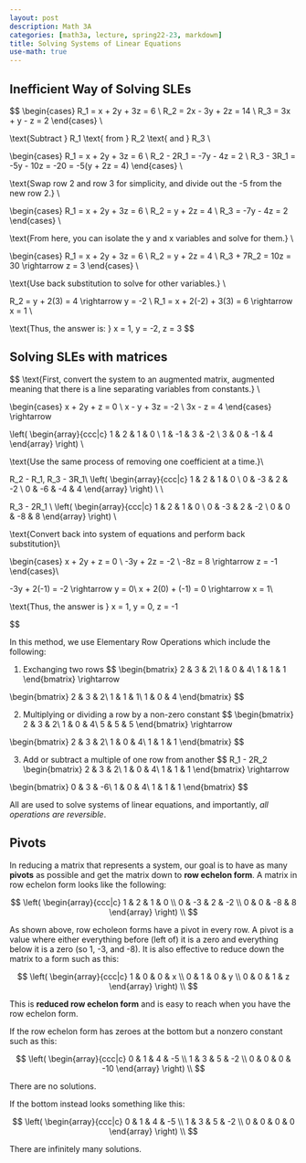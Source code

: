 ```yaml
---
layout: post
description: Math 3A
categories: [math3a, lecture, spring22-23, markdown]
title: Solving Systems of Linear Equations
use-math: true
---
```


## Inefficient Way of Solving SLEs

$$
\begin{cases}
R_1 = x + 2y + 3z = 6 \\
R_2 = 2x - 3y + 2z = 14 \\
R_3 = 3x + y - z = 2
\end{cases} \\

\text{Subtract } R_1 \text{ from } R_2 \text{ and } R_3 \\

\begin{cases}
R_1 = x + 2y + 3z = 6 \\
R_2 - 2R_1 = -7y - 4z = 2 \\
R_3 - 3R_1 = -5y - 10z = -20 = -5(y + 2z = 4)
\end{cases} \\

\text{Swap row 2 and row 3 for simplicity, and divide out the -5 from the new row 2.} \\

\begin{cases}
R_1 = x + 2y + 3z = 6 \\
R_2 = y + 2z = 4 \\
R_3 = -7y - 4z = 2
\end{cases} \\

\text{From here, you can isolate the y and x variables and solve for them.} \\

\begin{cases}
R_1 = x + 2y + 3z = 6 \\
R_2 = y + 2z = 4 \\
R_3 + 7R_2 = 10z = 30 \rightarrow z = 3
\end{cases} \\

\text{Use back substitution to solve for other variables.} \\

R_2 = y + 2(3) = 4 \rightarrow y = -2 \\
R_1 = x + 2(-2) + 3(3) = 6 \rightarrow x = 1 \\

\text{Thus, the answer is: } x = 1, y = -2, z = 3
$$

## Solving SLEs with matrices

$$
\text{First, convert the system to an augmented matrix, augmented meaning that there is a line separating variables from constants.} \\

\begin{cases}
x + 2y + z = 0 \\
x - y + 3z = -2 \\
3x - z = 4
\end{cases} \rightarrow

\left( 
    \begin{array}{ccc|c}
        1 & 2 & 1 & 0 \\
        1 & -1 & 3 & -2 \\
        3 & 0 & -1 & 4
    \end{array}
\right) \\

\text{Use the same process of removing one coefficient at a time.}\\

R_2 - R_1, R_3 - 3R_1\\
\left( 
    \begin{array}{ccc|c}
        1 & 2 & 1 & 0 \\
        0 & -3 & 2 & -2 \\
        0 & -6 & -4 & 4
    \end{array}
\right) \\ \\

R_3 - 2R_1 \\
\left( 
    \begin{array}{ccc|c}
        1 & 2 & 1 & 0 \\
        0 & -3 & 2 & -2 \\
        0 & 0 & -8 & 8
    \end{array}
\right) \\

\text{Convert back into system of equations and perform back substitution}\\

\begin{cases}
x + 2y + z = 0 \\
-3y + 2z = -2 \\
-8z = 8 \rightarrow z = -1
\end{cases}\\

-3y + 2(-1) = -2 \rightarrow y = 0\\
x + 2(0) + (-1) = 0 \rightarrow x = 1\\

\text{Thus, the answer is } x = 1, y = 0, z = -1

$$

In this method, we use Elementary Row Operations which include the following:
1. Exchanging two rows
$$
\begin{bmatrix}
    2 & 3 & 2\\
    1 & 0 & 4\\
    1 & 1 & 1
\end{bmatrix} \rightarrow

\begin{bmatrix}
    2 & 3 & 2\\
    1 & 1 & 1\\
    1 & 0 & 4
\end{bmatrix}
$$

2. Multiplying or dividing a row by a non-zero constant
$$
\begin{bmatrix}
    2 & 3 & 2\\
    1 & 0 & 4\\
    5 & 5 & 5
\end{bmatrix} \rightarrow

\begin{bmatrix}
    2 & 3 & 2\\
    1 & 0 & 4\\
    1 & 1 & 1
\end{bmatrix}
$$

3. Add or subtract a multiple of one row from another
$$
R_1 - 2R_2
\begin{bmatrix}
    2 & 3 & 2\\
    1 & 0 & 4\\
    1 & 1 & 1
\end{bmatrix} \rightarrow

\begin{bmatrix}
    0 & 3 & -6\\
    1 & 0 & 4\\
    1 & 1 & 1
\end{bmatrix}
$$

All are used to solve systems of linear equations, and importantly, *all operations are reversible*.

## Pivots
In reducing a matrix that represents a system, our goal is to have as many **pivots** as possible and get the matrix down to **row echelon form**. A matrix in row echelon form looks like the following:

$$
\left( 
    \begin{array}{ccc|c}
        1 & 2 & 1 & 0 \\
        0 & -3 & 2 & -2 \\
        0 & 0 & -8 & 8
    \end{array}
\right) \\
$$

As shown above, row echoleon forms have a pivot in every row. A pivot is a value where either everything before (left of) it is a zero and everything below it is a zero (so 1, -3, and -8). It is also effective to reduce down the matrix to a form such as this:

$$
\left( 
    \begin{array}{ccc|c}
        1 & 0 & 0 & x \\
        0 & 1 & 0 & y \\
        0 & 0 & 1 & z
    \end{array}
\right) \\
$$

This is **reduced row echelon form** and is easy to reach when you have the row echelon form.

If the row echelon form has zeroes at the bottom but a nonzero constant such as this:

$$
\left( 
    \begin{array}{ccc|c}
        0 & 1 & 4 & -5 \\
        1 & 3 & 5 & -2 \\
        0 & 0 & 0 & -10
    \end{array}
\right) \\
$$

There are no solutions. 

If the bottom instead looks something like this:

$$
\left( 
    \begin{array}{ccc|c}
        0 & 1 & 4 & -5 \\
        1 & 3 & 5 & -2 \\
        0 & 0 & 0 & 0
    \end{array}
\right) \\
$$

There are infinitely many solutions.